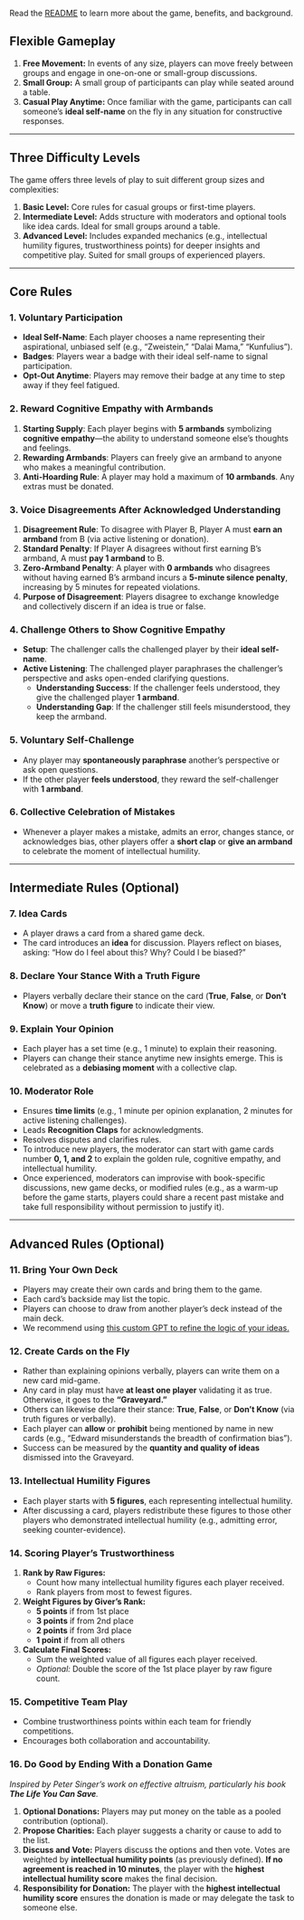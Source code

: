 Read the [README](https://github.com/Inguro-OU/debiased-self/blob/main/README.md) to learn more about the game, benefits, and background.

## **Flexible Gameplay**

1. **Free Movement:** In events of any size, players can move freely between groups and engage in one-on-one or small-group discussions.
2. **Small Group:** A small group of participants can play while seated around a table.
3. **Casual Play Anytime:** Once familiar with the game, participants can call someone’s **ideal self-name** on the fly in any situation for constructive responses.

---

## **Three Difficulty Levels**

The game offers three levels of play to suit different group sizes and complexities:

1. **Basic Level:** Core rules for casual groups or first-time players.
2. **Intermediate Level:** Adds structure with moderators and optional tools like idea cards. Ideal for small groups around a table.
3. **Advanced Level:** Includes expanded mechanics (e.g., intellectual humility figures, trustworthiness points) for deeper insights and competitive play. Suited for small groups of experienced players.

---

## **Core Rules**

### **1. Voluntary Participation**

- **Ideal Self-Name**: Each player chooses a name representing their aspirational, unbiased self (e.g., “Zweistein,” “Dalai Mama,” “Kunfulius”).
- **Badges**: Players wear a badge with their ideal self-name to signal participation.
- **Opt-Out Anytime**: Players may remove their badge at any time to step away if they feel fatigued.

### **2. Reward Cognitive Empathy with Armbands**

1. **Starting Supply**: Each player begins with **5 armbands** symbolizing **cognitive empathy**—the ability to understand someone else’s thoughts and feelings.
2. **Rewarding Armbands**: Players can freely give an armband to anyone who makes a meaningful contribution.
3. **Anti-Hoarding Rule**: A player may hold a maximum of **10 armbands**. Any extras must be donated.

### **3. Voice Disagreements After Acknowledged Understanding**

1. **Disagreement Rule**: To disagree with Player B, Player A must **earn an armband** from B (via active listening or donation).
2. **Standard Penalty**: If Player A disagrees without first earning B’s armband, A must **pay 1 armband** to B.
3. **Zero-Armband Penalty**: A player with **0 armbands** who disagrees without having earned B’s armband incurs a **5-minute silence penalty**, increasing by 5 minutes for repeated violations.
4. **Purpose of Disagreement**: Players disagree to exchange knowledge and collectively discern if an idea is true or false.

### **4. Challenge Others to Show Cognitive Empathy**

- **Setup**: The challenger calls the challenged player by their **ideal self-name**.
- **Active Listening**: The challenged player paraphrases the challenger’s perspective and asks open-ended clarifying questions.
    - **Understanding Success**: If the challenger feels understood, they give the challenged player **1 armband**.
    - **Understanding Gap**: If the challenger still feels misunderstood, they keep the armband.

### **5. Voluntary Self-Challenge**

- Any player may **spontaneously paraphrase** another’s perspective or ask open questions.
- If the other player **feels understood**, they reward the self-challenger with **1 armband**.

### **6. Collective Celebration of Mistakes**

- Whenever a player makes a mistake, admits an error, changes stance, or acknowledges bias, other players offer a **short clap** or **give an armband** to celebrate the moment of intellectual humility.

---

## **Intermediate Rules (Optional)**

### **7. Idea Cards**

- A player draws a card from a shared game deck.
- The card introduces an **idea** for discussion. Players reflect on biases, asking: “How do I feel about this? Why? Could I be biased?”

### **8. Declare Your Stance With a Truth Figure**

- Players verbally declare their stance on the card (**True**, **False**, or **Don’t Know**) or move a **truth figure** to indicate their view.

### **9. Explain Your Opinion**

- Each player has a set time (e.g., 1 minute) to explain their reasoning.
- Players can change their stance anytime new insights emerge. This is celebrated as a **debiasing moment** with a collective clap.

### **10. Moderator Role**

- Ensures **time limits** (e.g., 1 minute per opinion explanation, 2 minutes for active listening challenges).
- Leads **Recognition Claps** for acknowledgments.
- Resolves disputes and clarifies rules.
- To introduce new players, the moderator can start with game cards number **0, 1, and 2** to explain the golden rule, cognitive empathy, and intellectual humility.
- Once experienced, moderators can improvise with book-specific discussions, new game decks, or modified rules (e.g., as a warm-up before the game starts, players could share a recent past mistake and take full responsibility without permission to justify it).

---

## **Advanced Rules (Optional)**

### **11. Bring Your Own Deck**

- Players may create their own cards and bring them to the game.
- Each card’s backside may list the topic.
- Players can choose to draw from another player’s deck instead of the main deck.
- We recommend using [this custom GPT to refine the logic of your ideas.](https://chatgpt.com/g/g-676ec9d174608191a176779173a7a9e2-idea-refiner-for-debiased-self)

### **12. Create Cards on the Fly**

- Rather than explaining opinions verbally, players can write them on a new card mid-game.
- Any card in play must have **at least one player** validating it as true. Otherwise, it goes to the **“Graveyard.”**
- Others can likewise declare their stance: **True**, **False**, or **Don’t Know** (via truth figures or verbally).
- Each player can **allow** or **prohibit** being mentioned by name in new cards (e.g., “Edward misunderstands the breadth of confirmation bias”).
- Success can be measured by the **quantity and quality of ideas** dismissed into the Graveyard.

### **13. Intellectual Humility Figures**

- Each player starts with **5 figures**, each representing intellectual humility.
- After discussing a card, players redistribute these figures to those other players who demonstrated intellectual humility (e.g., admitting error, seeking counter-evidence).

### **14. Scoring Player’s Trustworthiness**

1. **Rank by Raw Figures:** 
    - Count how many intellectual humility figures each player received.
    - Rank players from most to fewest figures.
2. **Weight Figures by Giver’s Rank:** 
    - **5 points** if from 1st place
    - **3 points** if from 2nd place
    - **2 points** if from 3rd place
    - **1 point** if from all others
3. **Calculate Final Scores:**
    - Sum the weighted value of all figures each player received.
    - *Optional:* Double the score of the 1st place player by raw figure count.

### **15. Competitive Team Play**

- Combine trustworthiness points within each team for friendly competitions.
- Encourages both collaboration and accountability.

### **16. Do Good by Ending With a Donation Game**

*Inspired by Peter Singer’s work on effective altruism, particularly his book **The Life You Can Save**.*

1. **Optional Donations:** Players may put money on the table as a pooled contribution (optional).
2. **Propose Charities:** Each player suggests a charity or cause to add to the list.
3. **Discuss and Vote:** Players discuss the options and then vote. Votes are weighted by **intellectual humility points** (as previously defined). **If no agreement is reached in 10 minutes**, the player with the **highest intellectual humility score** makes the final decision.
4. **Responsibility for Donation:** The player with the **highest intellectual humility score** ensures the donation is made or may delegate the task to someone else.
